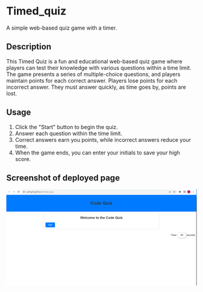 # Timed_quiz
A simple web-based quiz game with a timer.
## Description

This Timed Quiz is a fun and educational web-based quiz game where players can test their knowledge with various questions within a time limit. The game presents a series of multiple-choice questions, and players maintain points for each correct answer. Players lose points for each incorrect answer. They must answer quickly, as time goes by, points are lost.

## Usage 
1. Click the "Start" button to begin the quiz.
2. Answer each question within the time limit.
3. Correct answers earn you points, while incorrect answers reduce your time.
4. When the game ends, you can enter your initials to save your high score.

## Screenshot of deployed page
<img src="./Images/deployedScreenshot.PNG">



